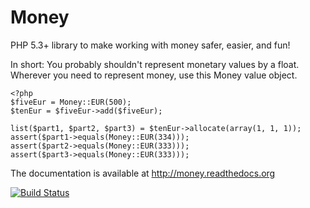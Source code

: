 Money
=====

PHP 5.3+ library to make working with money safer, easier, and fun!

In short: You probably shouldn't represent monetary values by a float. Wherever 
you need to represent money, use this Money value object.

    <?php
	$fiveEur = Money::EUR(500);
	$tenEur = $fiveEur->add($fiveEur);
	
	list($part1, $part2, $part3) = $tenEur->allocate(array(1, 1, 1));
	assert($part1->equals(Money::EUR(334)));
	assert($part2->equals(Money::EUR(333)));
	assert($part3->equals(Money::EUR(333)));

The documentation is available at http://money.readthedocs.org

[![Build Status](https://secure.travis-ci.org/mathiasverraes/money.png)](http://travis-ci.org/mathiasverraes/money)